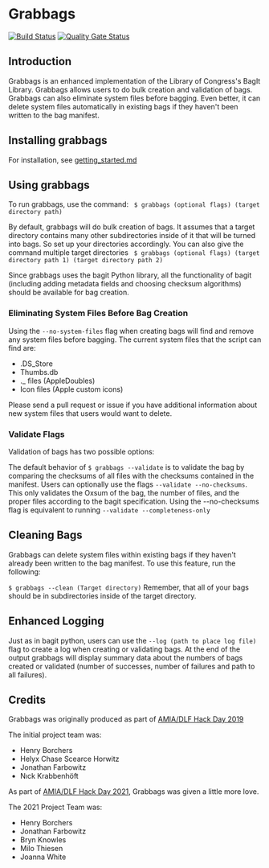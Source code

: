 # Grabbags

[![Build Status](https://travis-ci.org/amiaopensource/grabbags.svg?branch=master)](https://travis-ci.org/amiaopensource/grabbags)
[![Quality Gate Status](https://sonarcloud.io/api/project_badges/measure?project=amiaopensource_grabbags&metric=alert_status)](https://sonarcloud.io/dashboard?id=amiaopensource_grabbags)
## Introduction

Grabbags is an enhanced implementation of the Library of Congress's BagIt Library. Grabbags allows users to do bulk creation and validation of bags. Grabbags can also eliminate system files before bagging. Even better, it can delete system files automatically in existing bags if they haven't been written to the bag manifest.

## Installing grabbags
For installation, see [getting_started.md](getting_started.md)

## Using grabbags

To run grabbags, use the command:
` $ grabbags (optional flags) (target directory path)`

By default, grabbags will do bulk creation of bags. It assumes that a target directory contains many other subdirectories inside of it that will be turned into bags. So set up your directories accordingly. You can also give the command multiple target directories
` $ grabbags (optional flags) (target directory path 1) (target directory path 2)`

Since grabbags uses the bagit Python library, all the functionality of bagit (including adding metadata fields and choosing checksum algorithms) should be available for bag creation.

### Eliminating System Files Before Bag Creation
Using the `--no-system-files` flag when creating bags will find and remove any system files before bagging. The current system files that the script can find are:
* .DS_Store
* Thumbs.db
* ._ files (AppleDoubles)
* Icon files (Apple custom icons)

Please send a pull request or issue if you have additional information about new system files that users would want to delete.

### Validate Flags
Validation of bags has two possible options:

The default behavior of `$ grabbags --validate` is to validate the bag by comparing the checksums of all files with the checksums contained in the manifest.
Users can optionally use the flags `--validate --no-checksums`. This only validates the Oxsum of the bag, the number of files, and the proper files according to the bagit specification. Using the --no-checksums flag is equivalent to running `--validate --completeness-only`

## Cleaning Bags
Grabbags can delete system files within existing bags if they haven't already been written to the bag manifest. To use this feature, run the following:

`$ grabbags --clean (Target directory)`
Remember, that all of your bags should be in subdirectories inside of the target directory.

## Enhanced Logging
Just as in bagit python, users can use the `--log (path to place log file)` flag to create a log when creating or validating bags. At the end of the output grabbags will display summary data about the numbers of bags created or validated (number of successes, number of failures and path to all failures).

## Credits
Grabbags was originally produced as part of [AMIA/DLF Hack Day 2019](https://wiki.curatecamp.org/index.php/Association_of_Moving_Image_Archivists_&_Digital_Library_Federation_Hack_Day_2019)

The initial project team was:

* Henry Borchers
* Helyx Chase Scearce Horwitz
* Jonathan Farbowitz
* Nıck Krabbenhöft

As part of [AMIA/DLF Hack Day 2021](https://wiki.diglib.org/AMIA-DLF_Hack_Day_2021), Grabbags was given a little more love.

The 2021 Project Team was:

* Henry Borchers
* Jonathan Farbowitz
* Bryn Knowles
* Milo Thiesen
* Joanna White

